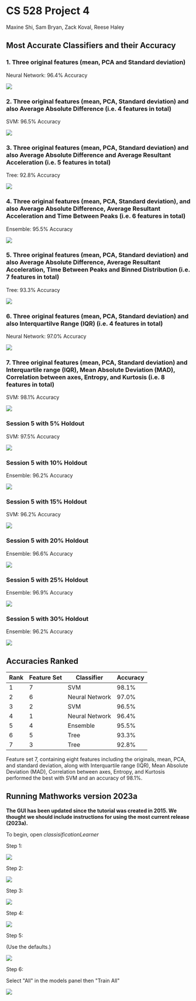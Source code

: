 # CS 528 Project 4

Maxine Shi, Sam Bryan, Zack Koval, Reese Haley

## Most Accurate Classifiers and their Accuracy

### 1. Three original features (mean, PCA and Standard deviation)

Neural Network: 96.4% Accuracy

![](Screenshots/Session_1.png)

### 2. Three original features (mean, PCA, Standard deviation) and also Average Absolute Difference (i.e. 4 features in total)

SVM: 96.5% Accuracy

![](Screenshots/Session_2.png)

### 3. Three original features (mean, PCA, Standard deviation) and also Average Absolute Difference and Average Resultant Acceleration (i.e. 5 features in total)


Tree: 92.8% Accuracy

![](Screenshots/Session_3.png)

### 4. Three original features (mean, PCA, Standard deviation), and also Average Absolute Difference, Average Resultant Acceleration and Time Between Peaks (i.e. 6 features in total)

Ensemble: 95.5% Accuracy

![](Screenshots/Session_4.png)

### 5. Three original features (mean, PCA, Standard deviation) and also Average Absolute Difference, Average Resultant Acceleration, Time Between Peaks and Binned Distribution (i.e. 7 features in total)

Tree: 93.3% Accuracy

![](Screenshots/Session_5.png)

### 6. Three original features (mean, PCA, Standard deviation) and also Interquartilve Range (IQR) (i.e. 4 features in total)

Neural Network: 97.0% Accuracy

![](Screenshots/Session_6.png)

### 7. Three original features (mean, PCA, Standard deviation) and Interquartile range (IQR), Mean Absolute Deviation (MAD), Correlation between axes, Entropy, and Kurtosis (i.e. 8 features in total)

SVM: 98.1% Accuracy

![](Screenshots/Session_7.png)

### Session 5 with 5% Holdout

SVM: 97.5% Accuracy

![](Screenshots/Session_5_holdout_05percent.png)

### Session 5 with 10% Holdout

Ensemble: 96.2% Accuracy

![](Screenshots/Session_5_holdout_10percent.png)

### Session 5 with 15% Holdout

SVM: 96.2% Accuracy

![](Screenshots/Session_5_holdout_15percent.png)

### Session 5 with 20% Holdout

Ensemble: 96.6% Accuracy

![](Screenshots/Session_5_holdout_20percent.png)

### Session 5 with 25% Holdout

Ensemble: 96.9% Accuracy

![](Screenshots/Session_5_holdout_25percent.png)

### Session 5 with 30% Holdout

Ensemble: 96.2% Accuracy

![](Screenshots/Session_5_holdout_30percent.png)


## Accuracies Ranked

Rank | Feature Set | Classifier | Accuracy
---- | ---- | ---- | ----
1 | 7 | SVM | 98.1%
2 | 6 | Neural Network | 97.0%
3 | 2 | SVM | 96.5%
4 | 1 | Neural Network| 96.4%
5 | 4 | Ensemble | 95.5%
6 | 5 | Tree | 93.3%
7 | 3 | Tree | 92.8%

Feature set 7, containing eight features including the originals, mean, PCA, and standard deviation, along with Interquartile range (IQR), Mean Absolute Deviation (MAD), Correlation between axes, Entropy, and Kurtosis performed the best with SVM and an accuracy of 98.1%.


## Running Mathworks version 2023a

**The GUI has been updated since the tutorial was created in 2015. We thought we should include instructions for using the most current release (2023a).**

To begin, open *classisificationLearner*

Step 1:

![](Screenshots/mathworks_gui_1.png)

Step 2:

![](Screenshots/mathworks_gui_2.png)

Step 3:

![](Screenshots/mathworks_gui_3.png)

Step 4:

![](Screenshots/mathworks_gui_4.png)

Step 5:

(Use the defaults.)

![](Screenshots/mathworks_gui_5.png)

Step 6:

Select "All" in the models panel then "Train All"

![](Screenshots/mathworks_gui_6.png) 